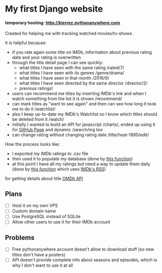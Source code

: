 # My first Django website
#### temporary hosting: http://kierrez.pythonanywhere.com
Created for helping me with tracking watched movies/tv-shows.

It is helpful because:
- if you rate again some title on IMDb, information about previous rating date and your rating is overwritten
- through the title detail page I can see quickly:
  - what titles I have seen with the same rating /rated/7/
  - what titles I have seen with its genres /genre/drama/
  - what titles I have seen in that month /2016/9/
  - what titles I have seen directed by the same director /director/2/
  - previous ratings!
- users can recommend me titles by inserting IMDb's link and when I watch something from the list it is shown /recommend/
- can mark titles as "want to see again" and then can see how long it took me to do it /watchlist/
- also I keep up-to-date my IMDb's Watchlist so I know which titles should be deleted from it /watch/
- initially I wanted to build an API for javascript /charts/, ended up using it for [GitHub Page](http://kierrez.github.io/) and dynamic /search/ing too
- can change rating without changing rating date /title/heat-1995/edit/

How the process looks like:
- I exported my IMDb ratings to .csv file
- then used it to populate my database (done by [this function](https://github.com/kierrez/website/blob/master/prepareDB.py#L73))
- at this point I have all my ratings but need a way to update them daily (done by [this function](https://github.com/kierrez/website/blob/master/prepareDB.py#L87) which uses [IMDb's RSS](http://rss.imdb.com/user/ur44264813/ratings))



for getting details about title [OMDb API](http://www.omdbapi.com/)

## Plans
- [ ] Host it on my own VPS
- [ ] Custom domain name
- [ ] Use PostgreSQL instead of SQLite
- [ ] Allow other users to use it for their IMDb account

## Problems
- [ ] Free pythonanywhere account doesn't allow to download stuff (so new titles don't have a posters)
- [ ] API doesn't provide complete info about seasons and episodes, which is why I don't want to use it at all